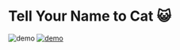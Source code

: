 # Tell Your Name to Cat 😺
![demo](https://user-images.githubusercontent.com/82770183/179206767-9824df27-2c42-4413-b758-de9b706cfa14.png)
[![demo](https://user-images.githubusercontent.com/82770183/179206767-9824df27-2c42-4413-b758-de9b706cfa14.png)](https://scratch.mit.edu/projects/711036712)
